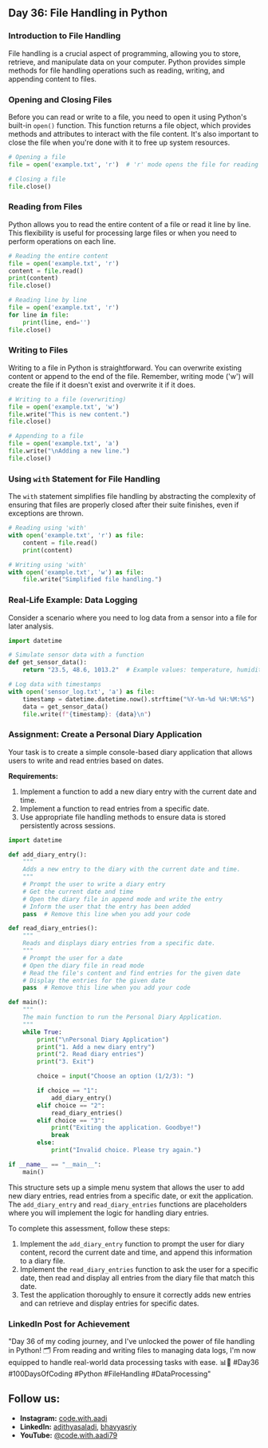 ## Day 36: File Handling in Python

### Introduction to File Handling

File handling is a crucial aspect of programming, allowing you to store, retrieve, and manipulate data on your computer. Python provides simple methods for file handling operations such as reading, writing, and appending content to files.

### Opening and Closing Files

Before you can read or write to a file, you need to open it using Python's built-in `open()` function. This function returns a file object, which provides methods and attributes to interact with the file content. It's also important to close the file when you're done with it to free up system resources.

```python
# Opening a file
file = open('example.txt', 'r')  # 'r' mode opens the file for reading

# Closing a file
file.close()
```

### Reading from Files

Python allows you to read the entire content of a file or read it line by line. This flexibility is useful for processing large files or when you need to perform operations on each line.

```python
# Reading the entire content
file = open('example.txt', 'r')
content = file.read()
print(content)
file.close()

# Reading line by line
file = open('example.txt', 'r')
for line in file:
    print(line, end='')
file.close()
```

### Writing to Files

Writing to a file in Python is straightforward. You can overwrite existing content or append to the end of the file. Remember, writing mode ('w') will create the file if it doesn't exist and overwrite it if it does.

```python
# Writing to a file (overwriting)
file = open('example.txt', 'w')
file.write("This is new content.")
file.close()

# Appending to a file
file = open('example.txt', 'a')
file.write("\nAdding a new line.")
file.close()
```

### Using `with` Statement for File Handling

The `with` statement simplifies file handling by abstracting the complexity of ensuring that files are properly closed after their suite finishes, even if exceptions are thrown.

```python
# Reading using 'with'
with open('example.txt', 'r') as file:
    content = file.read()
    print(content)

# Writing using 'with'
with open('example.txt', 'w') as file:
    file.write("Simplified file handling.")
```

### Real-Life Example: Data Logging

Consider a scenario where you need to log data from a sensor into a file for later analysis.

```python
import datetime

# Simulate sensor data with a function
def get_sensor_data():
    return "23.5, 48.6, 1013.2"  # Example values: temperature, humidity, pressure

# Log data with timestamps
with open('sensor_log.txt', 'a') as file:
    timestamp = datetime.datetime.now().strftime("%Y-%m-%d %H:%M:%S")
    data = get_sensor_data()
    file.write(f"{timestamp}: {data}\n")
```

### Assignment: Create a Personal Diary Application

Your task is to create a simple console-based diary application that allows users to write and read entries based on dates.

**Requirements:**

1. Implement a function to add a new diary entry with the current date and time.
2. Implement a function to read entries from a specific date.
3. Use appropriate file handling methods to ensure data is stored persistently across sessions.

```python
import datetime

def add_diary_entry():
    """
    Adds a new entry to the diary with the current date and time.
    """
    # Prompt the user to write a diary entry
    # Get the current date and time
    # Open the diary file in append mode and write the entry
    # Inform the user that the entry has been added
    pass  # Remove this line when you add your code

def read_diary_entries():
    """
    Reads and displays diary entries from a specific date.
    """
    # Prompt the user for a date
    # Open the diary file in read mode
    # Read the file's content and find entries for the given date
    # Display the entries for the given date
    pass  # Remove this line when you add your code

def main():
    """
    The main function to run the Personal Diary Application.
    """
    while True:
        print("\nPersonal Diary Application")
        print("1. Add a new diary entry")
        print("2. Read diary entries")
        print("3. Exit")

        choice = input("Choose an option (1/2/3): ")

        if choice == "1":
            add_diary_entry()
        elif choice == "2":
            read_diary_entries()
        elif choice == "3":
            print("Exiting the application. Goodbye!")
            break
        else:
            print("Invalid choice. Please try again.")

if __name__ == "__main__":
    main()
```

This structure sets up a simple menu system that allows the user to add new diary entries, read entries from a specific date, or exit the application. The `add_diary_entry` and `read_diary_entries` functions are placeholders where you will implement the logic for handling diary entries.

To complete this assessment, follow these steps:
1. Implement the `add_diary_entry` function to prompt the user for diary content, record the current date and time, and append this information to a diary file.
2. Implement the `read_diary_entries` function to ask the user for a specific date, then read and display all entries from the diary file that match this date.
3. Test the application thoroughly to ensure it correctly adds new entries and can retrieve and display entries for specific dates.

### LinkedIn Post for Achievement

"Day 36 of my coding journey, and I've unlocked the power of file handling in Python! 🗂️ From reading and writing files to managing data logs, I'm now equipped to handle real-world data processing tasks with ease. 📊🐍 #Day36 #100DaysOfCoding #Python #FileHandling #DataProcessing"

## Follow us:

- **Instagram:** [code.with.aadi](https://www.instagram.com/code.with.aadi/)
- **LinkedIn:** [adithyasaladi](https://www.linkedin.com/in/adithyasaladi/), [bhavyasriy](https://www.linkedin.com/in/bhavyasriy/)
- **YouTube:** [@code.with.aadi79](https://www.youtube.com/@Code.with.aadi79)
